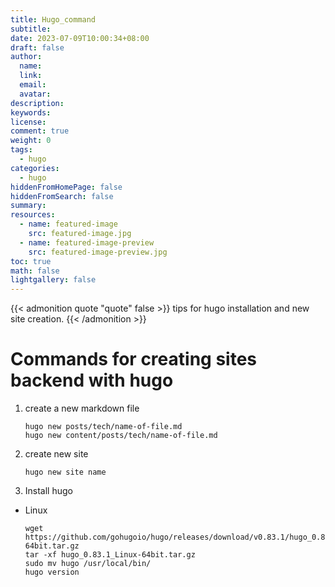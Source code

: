 ```yaml
---
title: Hugo_command
subtitle:
date: 2023-07-09T10:00:34+08:00
draft: false
author:
  name:
  link:
  email:
  avatar:
description:
keywords:
license:
comment: true
weight: 0
tags:
  - hugo
categories:
  - hugo
hiddenFromHomePage: false
hiddenFromSearch: false
summary:
resources:
  - name: featured-image
    src: featured-image.jpg
  - name: featured-image-preview
    src: featured-image-preview.jpg
toc: true
math: false
lightgallery: false
---
```


{{< admonition quote "quote" false >}}
tips for hugo installation and new site creation.
{{< /admonition >}}

<!--more-->

# Commands for creating sites backend with hugo

1. create a new markdown file
    ```shell
    hugo new posts/tech/name-of-file.md
    hugo new content/posts/tech/name-of-file.md
    ```

2. create new site
    ```shell
    hugo new site name
    ```

3. Install hugo

- Linux
    ```shell
    wget https://github.com/gohugoio/hugo/releases/download/v0.83.1/hugo_0.83.1_Linux-64bit.tar.gz
    tar -xf hugo_0.83.1_Linux-64bit.tar.gz
    sudo mv hugo /usr/local/bin/
    hugo version
    ```